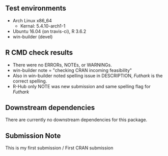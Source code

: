 
## Test environments

* Arch Linux x86_64
    + Kernal: 5.4.10-arch1-1
* Ubuntu 16.04 (on travis-ci), R 3.6.2
* win-builder (devel)

## R CMD check results

* There were no ERRORs, NOTEs, or WARNINGs. 
* win-builder note = "checking CRAN incoming feasibility"
* Also in win-builder noted spelling issue in DESCRIPTION, _Futhark_ is the correct spelling.
* R-Hub only NOTE was new submission and same spelling flag for _Futhark_

## Downstream dependencies

There are currently no downstream dependencies for this package.

## Submission Note

This is my first submission / First CRAN submission

